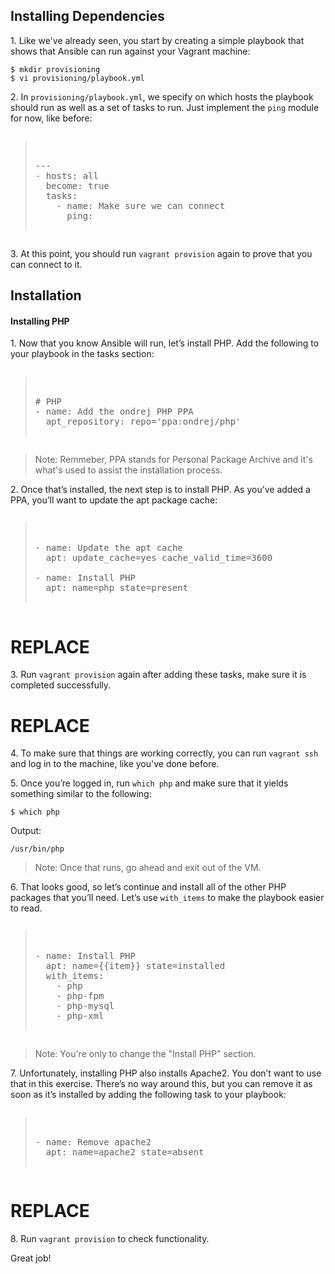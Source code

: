 ## Installing Dependencies
1\. Like we've already seen, you start by creating a simple playbook that shows that Ansible can run against your Vagrant machine:

```console
$ mkdir provisioning
$ vi provisioning/playbook.yml
```

2\. In `provisioning/playbook.yml`, we specify on which hosts the playbook should run as well as a set of tasks to run. Just implement the `ping` module for now, like before:

<pre class="files" data-filename="playbook.yml" data-target="replace"><blockquote>

---
- hosts: all
  become: true
  tasks:
    - name: Make sure we can connect
      ping:

</blockquote></pre>

3\. At this point, you should run `vagrant provision` again to prove that you can connect to it.

## Installation

#### Installing PHP

1\. Now that you know Ansible will run, let’s install PHP. Add the following to your playbook in the tasks section:

<pre class="files" data-filename="playbook.yml"><blockquote>

# PHP
- name: Add the ondrej PHP PPA
  apt_repository: repo='ppa:ondrej/php'

</blockquote></pre>

>Note: Remmeber, PPA stands for Personal Package Archive and it's what's used to assist the installation process.

2\. Once that’s installed, the next step is to install PHP. As you’ve added a PPA, you’ll want to update the apt package cache:

<pre class="files" data-filename="playbook.yml"><blockquote>

- name: Update the apt cache
  apt: update_cache=yes cache_valid_time=3600

- name: Install PHP
  apt: name=php state=present

</blockquote></pre>

# REPLACE
3\. Run `vagrant provision` again after adding these tasks, make sure it is completed successfully.

# REPLACE
4\. To make sure that things are working correctly, you can run `vagrant ssh` and log in to the machine, like you've done before.

5\. Once you’re logged in, run `which php` and make sure that it yields something similar to the following:

```
$ which php
```

Output:

```
/usr/bin/php
```

>Note: Once that runs, go ahead and exit out of the VM.

6\. That looks good, so let’s continue and install all of the other PHP packages that you’ll need. Let’s use `with_items` to make the playbook easier to read.

<pre class="files" data-filename="playbook.yml"><blockquote>

- name: Install PHP
  apt: name={{item}} state=installed
  with_items:
    - php
    - php-fpm
    - php-mysql
    - php-xml

</blockquote></pre>

>Note: You're only to change the "Install PHP" section.

7\. Unfortunately, installing PHP also installs Apache2. You don’t want to use that in this exercise. There’s no way around this, but you can remove it as soon as it’s installed by adding the following task to your playbook:

<pre class="files" data-filename="playbook.yml"><blockquote>

- name: Remove apache2
  apt: name=apache2 state=absent

</blockquote></pre>

# REPLACE
8\. Run `vagrant provision` to check functionality.

Great job!
